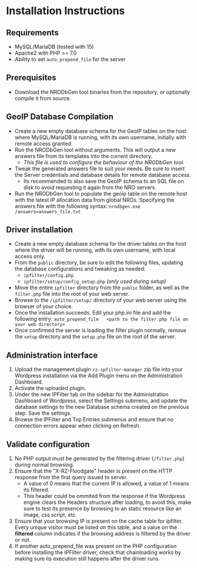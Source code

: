 # Installation Instructions

## Requirements
- MySQL/MariaDB (tested with 15)
- Apache2 with PHP >= 7.0
- Ability to set `auto_prepend_file` for the server

## Prerequisites
- Download the NRODbGen tool binaries from the repository, or optionally compile it from source.


## GeoIP Database Compilation
- Create a new empty database schema for the GeoIP tables on the host where MySQL/MariaDB is running, with its own username, initially with remote access granted.
- Run the NRODbGen tool without arguments. This will output a new answers file from its templates into the current directory.
    - _This file is used to configure the behaviour of the NRODbGen tool._
- Tweak the generated answers file to suit your needs. Be sure to insert the Server credentials and database details for remote database access.
    - Its recommended to also save the GeoIP schema to an SQL file on disk to avoid requesting it again from the NRO servers.
- Run the NRODbGen tool to populate the geoip table on the remote host with the latest IP allocation data from global NROs. Specifying the answers file with the following syntax:
    `nrodbgen.exe /answers=answers_file.txt`


## Driver installation
- Create a new empty database schema for the driver tables on the host where the driver will be running, with its own username, with local access only.
- From the `public` directory, be sure to edit the following files, updating the database configurations and tweaking as needed:
    - `ipfilter/config.php`
    - `ipfilter/setup/config_setup.php` _(only used during setup)_
- Move the entire `ipfilter` directory from the `public` folder, as well as the `filter.php` file into the root of your web server.
- Browse to the `/ipfilter/setup/` directory of your web server using the browser of your choice.
- Once the installation succeeds. Edit your php.ini file and add the following entry:
    `auto_prepend_file   <path to the filter.php file on your web directory>`
- Once confirmed the server is loading the filter plugin normally, remove the `setup` directory and the `setup.php` file on the root of the server.


## Administration interface
1. Upload the management plugin `rz-ipfilter-manager` zip file into your Wordpress installation via the Add Plugin menu on the Administration Dashboard.
2. Activate the uploaded plugin.
3. Under the new IPFilter tab on the sidebar for the Administration Dashboard of Wordpress, select the Settings submenu, and update the database settings to
   the new Database schema created on the previous step. Save the settings.
4. Browse the IPFilter and Top Entries submenus and ensure that no connection errors appear when clicking on Refresh.


## Validate configuration
1. No PHP output must be generated by the filtering driver (`/filter.php`) during normal browsing.
2. Ensure that the "X-RZ-Floodgate" header is present on the HTTP response from the first query issued to server. 
    - A value of 0 means that the current IP is allowed, a value of 1 means its filtered.
    - This header could be ommited from the response if the Wordpress engine clears the Headers structure after loading, to avoid this, make sure to test its presence by browsing
      to an static resource like an image, css script, etc.
3. Ensure that your browsing IP is present on the cache table for ipfilter. Every unique visitor must be listed on this table, and a value on the **filtered** column indicates if
   the browsing address is filtered by the driver or not.
4. If another auto_prepend_file was present on the PHP configuration before installing the IPFilter driver, check that chainloading works by making sure its 
   execution still happens after the driver runs.
